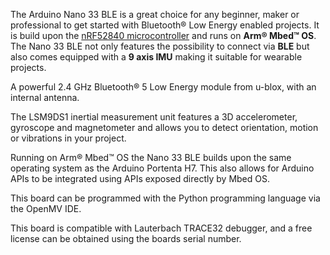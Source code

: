 <FeatureDescription>

The Arduino Nano 33 BLE is a great choice for any beginner, maker or professional to get started with Bluetooth® Low Energy enabled projects. It is build upon the [nRF52840 microcontroller](https://content.arduino.cc/assets/Nano_BLE_MCU-nRF52840_PS_v1.1.pdf) and runs on **Arm® Mbed™ OS**. The Nano 33 BLE not only features the possibility to connect via **BLE** but also comes equipped with a **9 axis IMU** making it suitable for wearable projects. 
</FeatureDescription>


<FeatureList>
<Feature title="u-blox NINA-B306" image="bluetooth">

  A powerful 2.4 GHz Bluetooth® 5 Low Energy module from u-blox, with an internal antenna. 

  <FeatureLink title="Datasheet" url="/resources/datasheets/NINA-B3-series.pdf" download blank/>
</Feature>

<Feature title="IMU for Motion Detection" image="imu">

  The LSM9DS1 inertial measurement unit features a 3D accelerometer, gyroscope and magnetometer and allows you to detect orientation, motion or vibrations in your project.

  <FeatureLink title="Datasheet" url="https://content.arduino.cc/assets/Nano_BLE_Sense_lsm9ds1.pdf" download blank/>
</Feature>

<Feature title="Arm® Mbed™ OS" image="core">

  Running on Arm® Mbed™ OS the Nano 33 BLE builds upon the same operating system as the Arduino Portenta H7. This also allows for Arduino APIs to be integrated using APIs exposed directly by Mbed OS.

  <FeatureLink title="Link to Mbed OS documentation" url="https://os.mbed.com/docs/mbed-os" blank/>
</Feature>

<Feature title="Python Support" image="python">

  This board can be programmed with the Python programming language via the OpenMV IDE.

  <FeatureLink title="Learn More" url="/learn/programming/arduino-and-python"/>
</Feature>

<Feature title="Lauterbach TRACE32 debugger" image="file-icon">

  This board is compatible with Lauterbach TRACE32 debugger, and a free license can be obtained using the boards serial number.

  <FeatureLink title="Learn More" url="/tutorials/nano-33-ble/trace-32"/>
</Feature>


</FeatureList>
